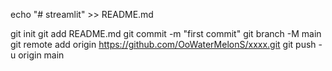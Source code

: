 echo "# streamlit" >> README.md

git init
git add README.md
git commit -m "first commit"
git branch -M main
git remote add origin https://github.com/OoWaterMelonS/xxxx.git
git push -u origin main
